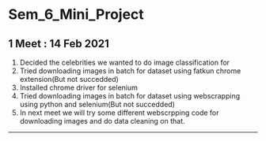 # Sem_6_Mini_Project
**1 Meet : 14 Feb 2021**
------------
1. Decided the celebrities we wanted to do image classification for
2. Tried downloading images in batch for dataset using fatkun chrome extension(But not succedded)
3. Installed chrome driver for selenium
4. Tried downloading images in batch for dataset using webscrapping using python and selenium(But not succedded)
5. In next meet we will try some different webscrpping code for downloading images and do data cleaning on that.
------------

